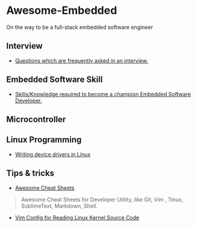 # Awesome-Embedded
On the way to be a full-stack embedded software engineer

## Interview

* [Questions which are frequently asked in an interview.](https://github.com/Embedded-Systems-Guide/interview-questions)

## Embedded Software Skill

* [Skills/Knowledge required to become a champion Embedded Software Developer.](https://github.com/Embedded-Systems-Guide/embedded-software-skills)

## Microcontroller

## Linux Programming

* [Writing device drivers in Linux](http://freesoftwaremagazine.com/articles/drivers_linux/)

## Tips & tricks

* [Awesome Cheat Sheets](https://github.com/mintisan/awesome-cheat-sheets/blob/master/README.md)
> Awesome Cheat Sheets for Developer Utility, like Git, Vim , Tmux, SublimeText, Markdown, Shell.

* [Vim Config for Reading Linux Kernel Source Code](https://github.com/mintisan/oh-my-vim)
